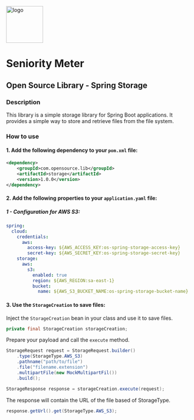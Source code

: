 <img src="https://github.com/SeniorityMeter/spring-sm-starter-bom/assets/36059306/ebfcb364-caea-48eb-972a-2d1ae63f4cdb" alt="logo" width="100"/>

# Seniority Meter
## Open Source Library - Spring Storage

### Description
This library is a simple storage library for Spring Boot applications. It provides a simple way to store and retrieve files from the file system.

### How to use
#### 1. Add the following dependency to your `pom.xml` file:

```xml
<dependency>
    <groupId>com.opensource.lib</groupId>
    <artifactId>storage</artifactId>
    <version>1.0.0</version>
</dependency>
```

#### 2. Add the following properties to your `application.yaml` file:

##### 1 - Configuration for AWS S3:

```yaml
spring:
  cloud:
    credentials:
      aws:
        access-key: ${AWS_ACCESS_KEY:os-spring-storage-access-key}
        secret-key: ${AWS_SECRET_KEY:os-spring-storage-secret-key}
    storage:
      aws:
        s3:
          enabled: true
          region: ${AWS_REGION:sa-east-1}
          bucket:
            name: ${AWS_S3_BUCKET_NAME:os-spring-storage-bucket-name}
```

#### 3. Use the `StorageCreation` to save files:

Inject the `StorageCreation` bean in your class and use it to save files.
```java
private final StorageCreation storageCreation;
```

Prepare your payload and call the `execute` method.

```java
StorageRequest request = StorageRequest.builder()
    .type(StorageType.AWS_S3)
    .pathname("path/to/file")
    .file("filename.extension")
    .multipartFile(new MockMultipartFil())
    .build();

StorageResponse response = storageCreation.execute(request);
```

The response will contain the URL of the file based of StorageType.

```java
response.getUrl().get(StorageType.AWS_S3);
```



